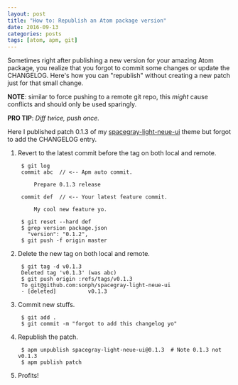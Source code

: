 ```yaml
---
layout: post
title: "How to: Republish an Atom package version"
date: 2016-09-13
categories: posts
tags: [atom, apm, git]
---
```


Sometimes right after publishing a new version for your amazing Atom package, you realize that you forgot to commit some changes or update the CHANGELOG. Here's how you can "republish" without creating a new patch just for that small change.

__NOTE__: similar to force pushing to a remote git repo, this _might_ cause conflicts and should only be used sparingly.

__PRO TIP__: _Diff twice, push once._

Here I published patch 0.1.3 of my [spacegray-light-neue-ui](https://atom.io/themes/spacegray-light-neue-ui) theme but forgot to add the CHANGELOG entry.


1. Revert to the latest commit before the tag on both local and remote.

        $ git log
        commit abc  // <-- Apm auto commit.

            Prepare 0.1.3 release

        commit def  // <-- Your latest feature commit.

            My cool new feature yo.

        $ git reset --hard def
        $ grep version package.json
          "version": "0.1.2",
        $ git push -f origin master

2. Delete the new tag on both local and remote.

        $ git tag -d v0.1.3
        Deleted tag 'v0.1.3' (was abc)
        $ git push origin :refs/tags/v0.1.3
        To git@github.com:sonph/spacegray-light-neue-ui
        - [deleted]          v0.1.3

3. Commit new stuffs.

        $ git add .
        $ git commit -m "forgot to add this changelog yo"

4. Republish the patch.

        $ apm unpublish spacegray-light-neue-ui@0.1.3  # Note 0.1.3 not v0.1.3
        $ apm publish patch

5. Profits!